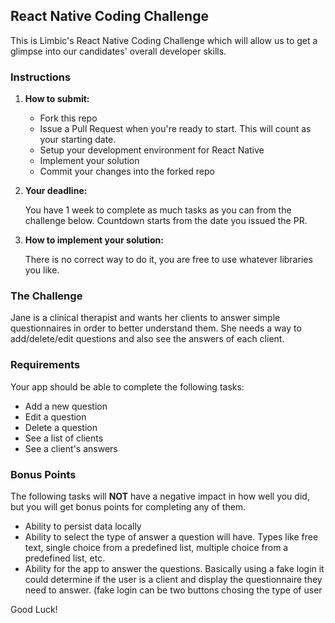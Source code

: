 ## React Native Coding Challenge

This is Limbic's React Native Coding Challenge which will allow us to get a glimpse into our candidates' overall developer skills.

### Instructions

1. **How to submit:**

   - Fork this repo
   - Issue a Pull Request when you're ready to start. This will count as your starting date.
   - Setup your development environment for React Native
   - Implement your solution
   - Commit your changes into the forked repo

2. **Your deadline:**

   You have 1 week to complete as much tasks as you can from the challenge below. Countdown starts from the date you issued the PR.

3. **How to implement your solution:**

   There is no correct way to do it, you are free to use whatever libraries you like.

### The Challenge

Jane is a clinical therapist and wants her clients to answer simple questionnaires in order to better understand them. She needs a way to add/delete/edit questions and also see the answers of each client.

### Requirements

Your app should be able to complete the following tasks:

- Add a new question
- Edit a question
- Delete a question
- See a list of clients
- See a client's answers

### Bonus Points

The following tasks will **NOT** have a negative impact in how well you did, but you will get bonus points for completing any of them.

- Ability to persist data locally
- Ability to select the type of answer a question will have. Types like free text, single choice from a predefined list, multiple choice from a predefined list, etc.
- Ability for the app to answer the questions. Basically using a fake login it could determine if the user is a client and display the questionnaire they need to answer. (fake login can be two buttons chosing the type of user

Good Luck!
